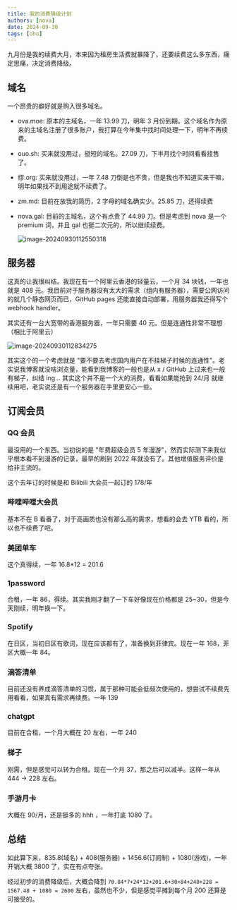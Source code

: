 ```yaml
---
title: 我的消费降级计划
authors: [nova]
date: 2024-09-30
tags: [oho]
---
```


九月份是我的续费大月，本来因为租房生活费就暴降了，还要续费这么多东西，痛定思痛，决定消费降级。

<!--truncate-->

## 域名

一个昂贵的癖好就是购入很多域名。

- ova.moe: 原本的主域名，一年 13.99 刀，明年 3 月份到期。这个域名作为原来的主域名注册了很多账户，我打算在今年集中找时间处理一下，明年不再续费。

- ouo.sh: 买来就没用过，挺短的域名。27.09 刀，下半月找个时间看看挂售了。

- 缪.org: 买来就没用过，一年 7.48 刀倒是也不贵，但是我也不知道买来干嘛，明年如果找不到用途就不续费了。

- zm.md: 目前在放我的简历，2 字母的域名确实少。25.85 刀，还得续费

- nova.gal: 目前的主域名，这个有点贵了 44.99 刀。但是考虑到 nova 是一个 premium 词，并且 gal 也挺二次元的，所以继续续费。

  ![image-20240930112550318](https://oss.nova.gal/img/image-20240930112550318.png)

## 服务器

这真的让我很纠结。我现在有一个阿里云香港的轻量云，一个月 34 块钱，一年也就是 408 元。我目前对于服务器没有太大的需求（组内有服务器），需要公网访问的就几个静态网页而已，GitHub pages 还能直接自动部署，用服务器我还得写个 webhook handler。

其实还有一台大宽带的香港服务器，一年只需要 40 元。但是连通性非常不理想（相比于阿里云）

![image-20240930112834275](https://oss.nova.gal/img/image-20240930112834275.png)

其实这个的一个考虑就是 "要不要去考虑国内用户在不挂梯子时候的连通性"。老实说我博客就没啥浏览量，能看到我博客的一般也是从 x / GitHub 上过来也一般有梯子，纠结 ing... 其实这个并不是一个大的消费，看看如果能抢到 24/月 就继续用吧，老实说还是有一个服务器在手里更安心一些。

## 订阅会员

### QQ 会员

最没用的一个东西。当初说的是 "年费超级会员 5 年漫游"，然而实际测下来我似乎根本看不到漫游的记录，最早的刷到 2022 年就没有了。其他增值服务评价是给非主流的。

这个去年订的时候是和 Bilibili 大会员一起订的 178/年

### 哔哩哔哩大会员

基本不在 B 看番了，对于高画质也没有那么高的需求，想看的会去 YTB 看的，所以也不续费了吧。

### 美团单车

这个真得续，一年 16.8\*12 = 201.6

### 1password

合租，一年 86，得续。其实我刚才翻了一下车好像现在价格都是 25~30，但是今天刚续，明年换一下。

### Spotify

在日区，当初日区有歌词，现在应该都有了，准备换到菲律宾。现在一年 168，菲区大概一年 84。

### 滴答清单

目前还没有养成滴答清单的习惯，属于那种可能会低频次使用的，想尝试不续费先用看看，如果真有需求再续费。一年 139

### chatgpt

目前在合租，一个月大概在 20 左右，一年 240

### 梯子

刚需，但是感觉可以转为合租。现在一个月 37，那之后可以减半。这样一年从 444 -> 228 左右。

### 手游月卡

大概在 90/月，还是挺多的 hhh ，一年打底 1080 了。

## 总结

如此算下来，835.8(域名) + 408(服务器) + 1456.6(订阅制) + 1080(游戏)，一年开销大概 3800 了，实在有点夸张。

经过初步的消费降级后，大概会降到 `70.84*7+24*12+201.6+30+84+240+228 = 1567.48 + 1080 = 2600` 左右，虽然也不少，但是感觉平摊到每个月 200 还算是可接受的。

